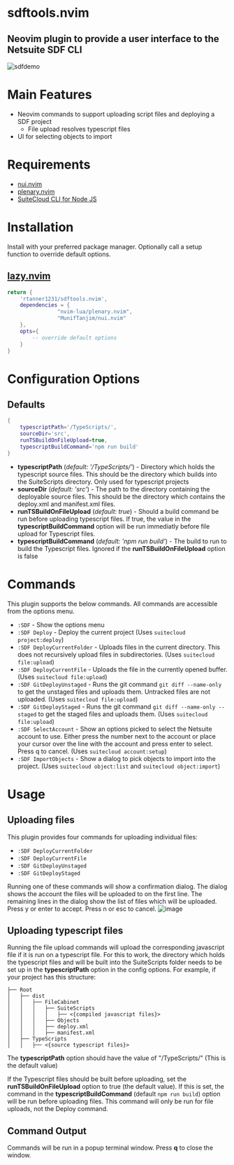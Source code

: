 # sdftools.nvim

## Neovim plugin to provide a user interface to the Netsuite SDF CLI

![sdfdemo](https://github.com/rtanner1231/sdftools.nvim/assets/142627958/caff442c-0b73-4a4f-8a29-35d5507d7664)

# Main Features

- Neovim commands to support uploading script files and deploying a SDF project
  - File upload resolves typescript files
- UI for selecting objects to import

# Requirements

- [nui.nvim](https://github.com/MunifTanjim/nui.nvim)
- [plenary.nvim](https://github.com/nvim-lua/plenary.nvim)
- [SuiteCloud CLI for Node JS](https://www.npmjs.com/package/@oracle/suitecloud-cli)

# Installation

Install with your preferred package manager. Optionally call a setup function to override default options.

## [lazy.nvim](https://github.com/folke/lazy.nvim)

```lua
return {
    'rtanner1231/sdftools.nvim',
    dependencies = {
                "nvim-lua/plenary.nvim",
                "MunifTanjim/nui.nvim"
    },
    opts={
        -- override default options
    }
}
```

# Configuration Options

## Defaults

```lua
{
    typescriptPath='/TypeScripts/',
    sourceDir='src',
    runTSBuildOnFileUpload=true,
    typescriptBuildCommand='npm run build'
}
```

- **typescriptPath** (_default: '/TypeScripts/'_) - Directory which holds the typescript source files. This should be the directory which builds into the SuiteScripts directory. Only used for typescript projects
- **sourceDir** (_default: 'src'_) - The path to the directory containing the deployable source files. This should be the directory which contains the deploy.xml and manifest.xml files.
- **runTSBuildOnFileUpload** (_default: true_) - Should a build command be run before uploading typescript files. If true, the value in the **typescriptBuildCommand** option will be run immediatly before file upload for Typescript files.
- **typescriptBuildCommand** (_default: 'npm run build'_) - The build to run to build the Typescript files. Ignored if the **runTSBuildOnFileUpload** option is false

# Commands

This plugin supports the below commands. All commands are accessible from the options menu.

- `:SDF` - Show the options menu
- `:SDF Deploy` - Deploy the current project (Uses `suitecloud project:deploy`)
- `:SDF DeployCurrentFolder` - Uploads files in the current directory. This does not recursively upload files in subdirectories. (Uses `suitecloud file:upload`)
- `:SDF DeployCurrentFile` - Uploads the file in the currently opened buffer. (Uses `suitecloud file:upload`)
- `:SDF GitDeployUnstaged` - Runs the git command `git diff --name-only` to get the unstaged files and uploads them. Untracked files are not uploaded. (Uses `suitecloud file:upload`)
- `:SDF GitDeployStaged` - Runs the git command `git diff --name-only --staged` to get the staged files and uploads them. (Uses `suitecloud file:upload`)
- `:SDF SelectAccount` - Show an options picked to select the Netsuite account to use. Either press the number next to the account or place your cursor over the line with the account and press enter to select. Press q to cancel. (Uses `suitecloud account:setup`)
- `:SDF ImportObjects` - Show a dialog to pick objects to import into the project. (Uses `suitecloud object:list` and `suitecloud object:import`)

# Usage

## Uploading files

This plugin provides four commands for uploading individual files:

- `:SDF DeployCurrentFolder`
- `:SDF DeployCurrentFile`
- `:SDF GitDeployUnstaged`
- `:SDF GitDeployStaged`

Running one of these commands will show a confirmation dialog. The dialog shows the account the files will be uploaded to on the first line. The remaining lines in the dialog show the list of files which will be uploaded. Press y or enter to accept. Press n or esc to cancel.
![image](https://github.com/rtanner1231/sdftools.nvim/assets/142627958/38953c78-40c4-488e-a1f4-178b9918e568)

## Uploading typescript files

Running the file upload commands will upload the corresponding javascript file if it is run on a typescript file. For this to work, the directory which holds the typescript files and will be built into the SuiteScripts folder needs to be set up in the **typescriptPath** option in the config options. For example, if your project has this structure:

```
├── Root
│   ├── dist
│   │   ├── FileCabinet
│   │   │   ├── SuiteScripts
│   │   │   │   ├── <{compiled javascript files}>
│   │   │   ├── Objects
│   │   │   ├── deploy.xml
│   │   │   ├── manifest.xml
│   ├── TypeScripts
│   │   ├── <{source typescript files}>
```

The **typescriptPath** option should have the value of "/TypeScripts/" (This is the default value)

If the Typescript files should be built before uploading, set the **runTSBuildOnFileUpload** option to true (the default value). If this is set, the command in the **typescriptBuildCommand** (default `npm run build`) option will be run before uploading files. This command will only be run for file uploads, not the Deploy command.

## Command Output

Commands will be run in a popup terminal window. Press **q** to close the window.
